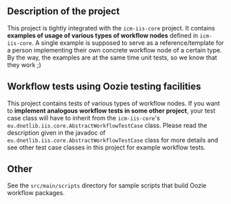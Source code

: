 Description of the project
--------------------------
This project is tightly integrated with the `icm-iis-core` project. It contains **examples of usage of various types of workflow nodes** defined in `icm-iis-core`. A single example is supposed to serve as a reference/template for a person implementing their own concrete workflow node of a certain type. By the way, the examples are at the same time unit tests, so we know that they work ;)

Workflow tests using Oozie testing facilities
---------------------------------------------
This project contains tests of various types of workflow nodes. If you want to **implement analogous workflow tests in some other project**, your test case class will have to inherit from the `icm-iis-core`'s ` eu.dnetlib.iis.core.AbstractWorkflowTestCase` class. Please read the description given in the javadoc of `eu.dnetlib.iis.core.AbstractWorkflowTestCase` class for more details and see other test case classes in this project for example workflow tests. 

Other
-----
See the `src/main/scripts` directory for sample scripts that build Oozie workflow packages.
